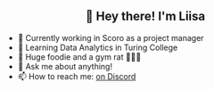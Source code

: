 <h2 align="center">👋 Hey there! I'm Liisa</h2>
<p align="center">
</p>


- 🦾 Currently working in Scoro as a project manager
- 🌱 Learning Data Analytics in Turing College
- 🌮 Huge foodie and a gym rat 🏋🏼‍♀️
- 💬 Ask me about anything! 
- 📫 How to reach me: <a href="https://discordapp.com/users/1021652465835315312">on Discord</a>
